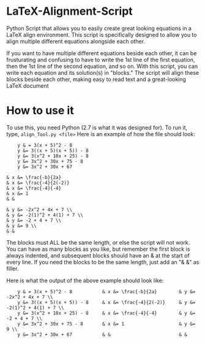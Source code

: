 # LaTeX-Alignment-Script
Python Script that allows you to easily create great looking equations in a LaTeX align environment. This script is specifically designed to allow you to align multiple different equations alongside each other.

If you want to have multiple different equations beside each other, it can be frusturating and confusing to have to write the 1st line of the first equation, then the 1st line of the second equation, and so on. With this script, you can write each equation and its solution(s) in "blocks." The script will align these blocks beside each other, making easy to read text and a great-looking LaTeX document

# How to use it
To use this, you need Python (2.7 is what it was designed for). To run it, type, ``` align_Tool.py <file> ```
Here is an example of how the file should look:

```
	y & = 3(x + 5)^2 - 8
	y &= 3((x + 5)(x + 5)) - 8
	y &= 3(x^2 + 10x + 25) - 8
	y &= 3x^2 + 30x + 75 - 8
	y &= 3x^2 + 30x + 67
    
& x &= \frac{-b}{2a}
& x &= \frac{-4}{2(-2)}
& x &= \frac{-4}{-4}
& x &= 1  
& &
     
& y &= -2x^2 + 4x + 7 \\
& y &= -2(1)^2 + 4(1) + 7 \\
& y &= -2 + 4 + 7 \\
& y &= 9 \\
& & 
```

The blocks must ALL be the same length, or else the script will not work. You can have as many blocks as you like, but remember the first block is always indented, and subsequent blocks should have an & at the start of every line. If you need the blocks to be the same length, just add an "& &" as filler. 

Here is what the output of the above example should look like:

```
	y & = 3(x + 5)^2 - 8           & x &= \frac{-b}{2a}        & y &= -2x^2 + 4x + 7 \\        
	y &= 3((x + 5)(x + 5)) - 8     & x &= \frac{-4}{2(-2)}     & y &= -2(1)^2 + 4(1) + 7 \\    
	y &= 3(x^2 + 10x + 25) - 8     & x &= \frac{-4}{-4}        & y &= -2 + 4 + 7 \\            
	y &= 3x^2 + 30x + 75 - 8       & x &= 1                    & y &= 9 \\                     
	y &= 3x^2 + 30x + 67           & &                         & &       
```

